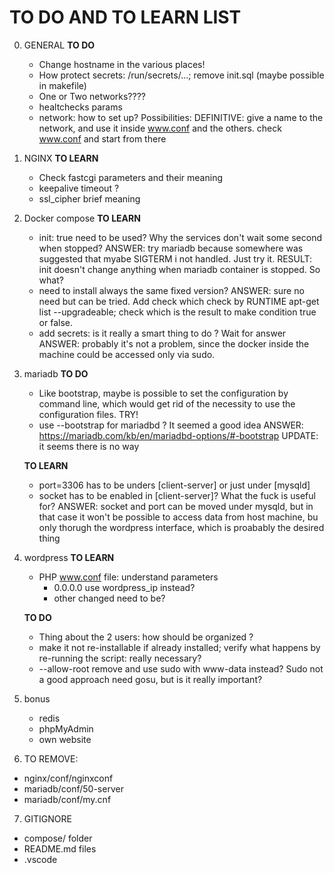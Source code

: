 # TO DO AND TO LEARN LIST
0) GENERAL
	**TO DO**
	- Change hostname in the various places!
	- How protect secrets: /run/secrets/...; remove init.sql (maybe possible in makefile)
	- One or Two networks????
	- healtchecks params
	- network: how to set up? Possibilities: 
		DEFINITIVE: give a name to the network, and use it inside www.conf and the others. check www.conf and start from there

1) NGINX
	**TO LEARN**
	- Check fastcgi parameters and their meaning
	- keepalive timeout ?
	- ssl_cipher brief meaning

2) Docker compose
	**TO LEARN**
	- init: true need to be used? Why the services don't wait some second when stopped?
		ANSWER: try mariadb because somewhere was suggested that myabe SIGTERM i not handled. Just try it.
		RESULT: init doesn't change anything when mariadb container is stopped. So what?
	- need to install always the same fixed version?
		ANSWER: sure no need but can be tried. Add check which check by RUNTIME apt-get list --upgradeable; check which is the result to make condition true or false.
	- add secrets: is it really a smart thing to do ? Wait for answer
		ANSWER: probably it's not a problem, since the docker inside the machine could be accessed only via sudo.

3) mariadb
	**TO DO**
	- Like bootstrap, maybe is possible to set the configuration by command line, which would get rid of the necessity to use the configuration files. TRY!
	- use --bootstrap for mariadbd ? It seemed a good idea
		ANSWER: https://mariadb.com/kb/en/mariadbd-options/#-bootstrap 
		UPDATE: it seems there is no way
		
	**TO LEARN**
	- port=3306 has to be unders [client-server] or just under [mysqld]
	- socket has to be enabled in [client-server]? What the fuck is useful for?
		ANSWER: socket and port can be moved under mysqld, but in that case it won't be possible to access data from host machine, bu only thorugh the wordpress interface, which is proabably the desired thing

4) wordpress
	**TO LEARN**
	- PHP www.conf file: understand parameters
		- 0.0.0.0 use wordpress_ip instead?
		- other changed need to be?

	**TO DO**
	- Thing about the 2 users: how should be organized ?
	- make it not re-installable if already installed; verify what happens by re-running the script: really necessary?
	- --allow-root remove and use sudo with www-data instead? Sudo not a good approach need gosu, but is it really important?

5) bonus
	- redis
	- phpMyAdmin
	- own website

6) TO REMOVE:
- nginx/conf/nginxconf
- mariadb/conf/50-server
- mariadb/conf/my.cnf

7) GITIGNORE
- compose/ folder
- README.md files
- .vscode
